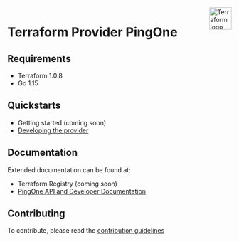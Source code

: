<a href="https://terraform.io">
    <img src="https://cdn.rawgit.com/hashicorp/terraform-website/master/content/source/assets/images/logo-hashicorp.svg" alt="Terraform logo" title="Terraform" align="right" height="50" />
</a>

# Terraform Provider PingOne

## Requirements
* Terraform 1.0.8
* Go 1.15

## Quickstarts

* Getting started (coming soon)
* [Developing the provider](docs/development.md)

## Documentation

Extended documentation can be found at:
* Terraform Registry (coming soon)
* [PingOne API and Developer Documentation](https://apidocs.pingidentity.com/pingone/platform/v1/api/)

## Contributing

To contribute, please read the [contribution guidelines](CONTRIBUTING.md)